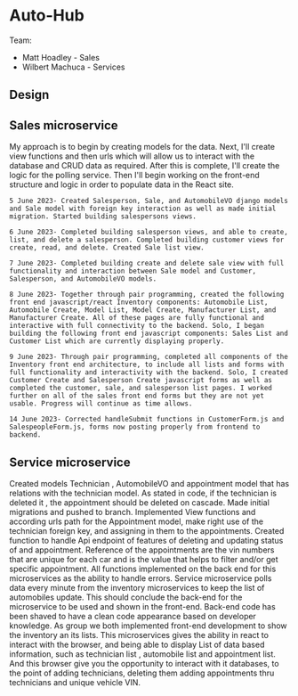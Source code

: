 # Auto-Hub

Team:

* Matt Hoadley - Sales
* Wilbert Machuca - Services

## Design

## Sales microservice

My approach is to begin by creating models for the data. Next, I'll create view functions and then urls which will allow us to interact with the database and CRUD data as required. After this is complete, I'll create the logic for the polling service. Then I'll begin working on the front-end structure and logic in order to populate data in the React site.

    5 June 2023- Created Salesperson, Sale, and AutomobileVO django models and Sale model with foreign key interaction as well as made initial migration. Started building salespersons views.

    6 June 2023- Completed building salesperson views, and able to create, list, and delete a salesperson. Completed building customer views for create, read, and delete. Created Sale list view.

    7 June 2023- Completed building create and delete sale view with full functionality and interaction between Sale model and Customer, Salesperson, and AutomobileVO models.

    8 June 2023- Together through pair programming, created the following front end javascript/react Inventory components: Automobile List, Automobile Create, Model List, Model Create, Manufacturer List, and Manufacturer Create. All of these pages are fully functional and interactive with full connectivity to the backend. Solo, I began building the following front end javascript components: Sales List and Customer List which are currently displaying properly.

    9 June 2023- Through pair programming, completed all components of the Inventory front end architecture, to include all lists and forms with full functionality and interactivity with the backend. Solo, I created Customer Create and Salesperson Create javascript forms as well as completed the customer, sale, and salesperson list pages. I worked further on all of the sales front end forms but they are not yet usable. Progress will continue as time allows.

    14 June 2023- Corrected handleSubmit functions in CustomerForm.js and SalespeopleForm.js, forms now posting properly from frontend to backend.


## Service microservice

Created models Technician , AutomobileVO and appointment model that has relations with the technician model. As stated in code, if the technician is deleted it , the appointment should be deleted on cascade. Made initial migrations and pushed to branch. Implemented View functions and according urls path for the Appointment model, make right use of the technician foreign key, and assigning in them to the appointments. Created function to handle Api endpoint of features of deleting and updating status of and appointment. Reference of the appointments are the vin numbers that are unique for each car and is the value that helps to filter and/or get specific appointment. All functions implemented on the back end for this microservices as the ability to handle errors. Service microservice polls data every minute from the inventory microservices to keep the list of automobiles update. This should conclude the back-end for the microservice to be used and shown in the front-end. Back-end code has been shaved to have a clean code appearance based on developer knowledge. As group we both implemented front-end development to show the inventory an its lists. This microservices gives the ability in react to interact with the browser, and being able to display List of data based information, such as technician list , automobile list and appointment list. And this browser give you the opportunity to interact with it databases, to the point of adding technicians, deleting them adding appointments thru technicians and unique vehicle VIN.
